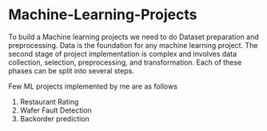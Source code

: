# Machine-Learning-Projects


To build a Machine learning projects we need to do Dataset preparation and preprocessing. Data is the foundation for any machine learning project. The second stage of project implementation is complex and involves data collection, selection, preprocessing, and transformation. Each of these phases can be split into several steps.

Few ML projects implemented by me are as follows
1) Restaurant Rating 
2) Wafer Fault Detection
3) Backorder prediction


